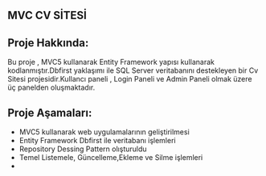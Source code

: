 MVC CV SİTESİ
-------------------
Proje Hakkında:
------------------
Bu proje , MVC5 kullanarak Entity Framework yapısı kullanarak kodlanmıştır.Dbfirst yaklaşımı ile SQL Server veritabanını destekleyen bir Cv Sitesi projesidir.Kullancı paneli , Login Paneli ve Admin Paneli olmak üzere üç panelden oluşmaktadır.

Proje Aşamaları:
-----------------
- MVC5 kullanarak web uygulamalarının geliştirilmesi
- Entity Framework Dbfirst ile veritabanı işlemleri
- Repository Dessing Pattern olışturuldu
- Temel Listemele, Güncelleme,Ekleme ve Silme işlemleri
- 
